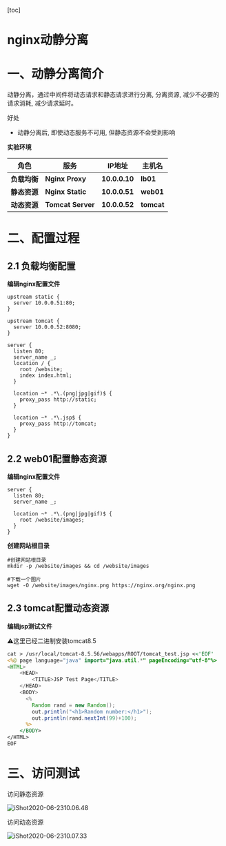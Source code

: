 [toc]



# nginx动静分离

# 一、动静分离简介

动静分离，通过中间件将动态请求和静态请求进行分离, 分离资源, 减少不必要的请求消耗, 减少请求延时。

好处

- 动静分离后, 即使动态服务不可用, 但静态资源不会受到影响



**实验环境**

| **角色**     | **服务**          | **IP地址**    | **主机名** |
| ------------ | ----------------- | ------------- | ---------- |
| **负载均衡** | **Nginx Proxy**   | **10.0.0.10** | **lb01**   |
| **静态资源** | **Nginx Static**  | **10.0.0.51** | **web01**  |
| **动态资源** | **Tomcat Server** | **10.0.0.52** | **tomcat** |



# 二、配置过程

## 2.1 负载均衡配置

**编辑nginx配置文件**

```nginx
upstream static {
  server 10.0.0.51:80;
}

upstream tomcat {
  server 10.0.0.52:8080;
}

server {
  listen 80;
  server_name _;
  location / {
    root /website;
    index index.html;
  }
  
  location ~* .*\.(png|jpg|gif)$ {
    proxy_pass http://static;
  }
  
  location ~* .*\.jsp$ {
    proxy_pass http://tomcat;
  }
}
```





## 2.2 web01配置静态资源

**编辑nginx配置文件**

```nginx
server {
  listen 80;
  server_name _;

  location ~* .*\.(png|jpg|gif)$ {
    root /website/images;
  }
}
```



**创建网站根目录**

```shell
#创建网站根目录
mkdir -p /website/images && cd /website/images

#下载一个图片
wget -O /website/images/nginx.png https://nginx.org/nginx.png
```



## 2.3 tomcat配置动态资源



**编辑jsp测试文件**

⚠️这里已经二进制安装tomcat8.5

```jsp
cat > /usr/local/tomcat-8.5.56/webapps/ROOT/tomcat_test.jsp <<'EOF'
<%@ page language="java" import="java.util.*" pageEncoding="utf-8"%>
<HTML>
    <HEAD>
        <TITLE>JSP Test Page</TITLE>
    </HEAD>
    <BODY>
      <%
        Random rand = new Random();
        out.println("<h1>Random number:</h1>");
        out.println(rand.nextInt(99)+100);
      %>
    </BODY>
</HTML>
EOF
```



# 三、访问测试

访问静态资源

![iShot2020-06-2310.06.48](https://gitea.pptfz.cn/pptfz/picgo-images/raw/branch/master/img/iShot2020-06-2310.06.48.png)



访问动态资源

![iShot2020-06-2310.07.33](https://gitea.pptfz.cn/pptfz/picgo-images/raw/branch/master/img/iShot2020-06-2310.07.33.png)
